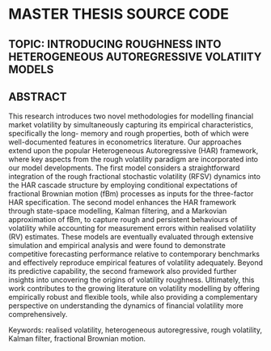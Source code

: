 # MASTER THESIS SOURCE CODE

## TOPIC: INTRODUCING ROUGHNESS INTO HETEROGENEOUS AUTOREGRESSIVE VOLATIITY MODELS

## ABSTRACT
This research introduces two novel methodologies for modelling financial market volatility by simultaneously capturing its empirical characteristics, specifically the long- memory and rough properties, 
both of which were well-documented features in econometrics literature. Our approaches extend upon the popular Heterogeneous Autoregressive (HAR) framework, where key aspects from the rough volatility 
paradigm are incorporated into our model developments. The first model considers a straightforward integration of the rough fractional stochastic volatility (RFSV) dynamics into the HAR cascade structure 
by employing conditional expectations of fractional Brownian motion (fBm) processes as inputs for the three-factor HAR specification. The second model enhances the HAR framework through state-space 
modelling, Kalman filtering, and a Markovian approximation of fBm, to capture rough and persistent behaviours of volatility while accounting for measurement errors within realised volatility (RV) estimates. 
These models are eventually evaluated through extensive simulation and empirical analysis and were found to demonstrate competitive forecasting performance relative to contemporary benchmarks and 
effectively reproduce empirical features of volatility adequately. Beyond its predictive capability, the second framework also provided further insights into uncovering the origins of volatility roughness. 
Ultimately, this work contributes to the growing literature on volatility modelling by offering empirically robust and flexible tools, while also providing a complementary perspective on understanding the 
dynamics of financial volatility more comprehensively.

Keywords: realised volatility, heterogeneous autoregressive, rough volatility, Kalman filter, fractional Brownian motion.
